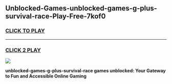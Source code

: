 
## Unblocked-Games-unblocked-games-g-plus-survival-race-Play-Free-7kof0
<h3>
<a href="https://premium76.site?title=unblocked-games-g-plus-survival-race&ref=10A">CLICK TO PLAY</a></h3>
<hr>

<h3>
<a href="https://premium76.site?title=unblocked-games-g-plus-survival-race&ref=10A">CLICK 2 PLAY</a>
  
</h3>

<a href="https://premium76.site?title=unblocked-games-g-plus-survival-race&ref=10A"><img src="https://clearcache.store/games.png"></a>


**unblocked-games-g-plus-survival-race games unblocked: Your Gateway to Fun and Accessible Online Gaming**
